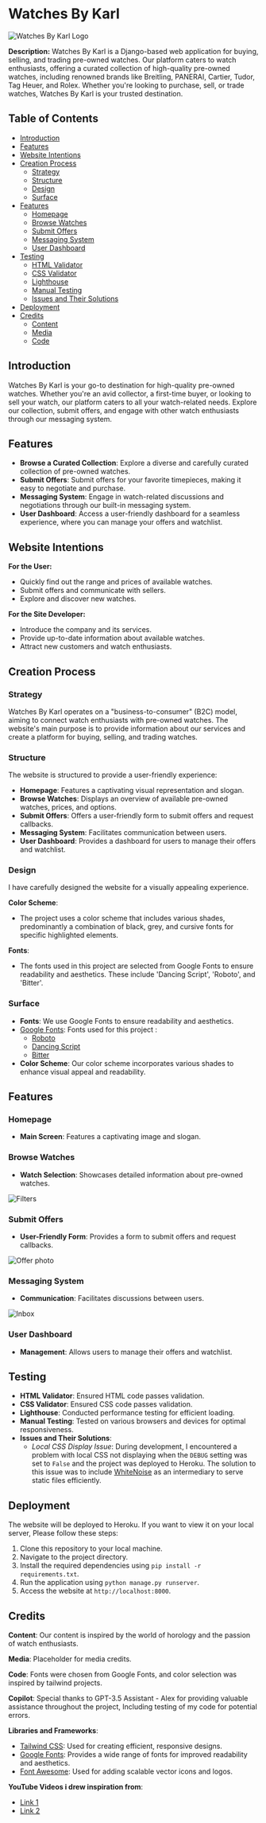 # Watches By Karl

![Watches By Karl Logo](readmephotos/Logo_Karl.JPG)

**Description:** Watches By Karl is a Django-based web application for buying, selling, and trading pre-owned watches. Our platform caters to watch enthusiasts, offering a curated collection of high-quality pre-owned watches, including renowned brands like Breitling, PANERAI, Cartier, Tudor, Tag Heuer, and Rolex. Whether you're looking to purchase, sell, or trade watches, Watches By Karl is your trusted destination.

## Table of Contents

- [Introduction](#introduction)
- [Features](#features)
- [Website Intentions](#website-intentions)
- [Creation Process](#creation-process)
  - [Strategy](#strategy)
  - [Structure](#structure)
  - [Design](#design)
  - [Surface](#surface)
- [Features](#features)
  - [Homepage](#homepage)
  - [Browse Watches](#browse-watches)
  - [Submit Offers](#submit-offers)
  - [Messaging System](#messaging-system)
  - [User Dashboard](#user-dashboard)
- [Testing](#testing)
  - [HTML Validator](#html-validator)
  - [CSS Validator](#css-validator)
  - [Lighthouse](#lighthouse)
  - [Manual Testing](#manual-testing)
  - [Issues and Their Solutions](#issues-and-their-solutions)
- [Deployment](#deployment)
- [Credits](#credits)
  - [Content](#content)
  - [Media](#media)
  - [Code](#code)

## Introduction

Watches By Karl is your go-to destination for high-quality pre-owned watches. Whether you're an avid collector, a first-time buyer, or looking to sell your watch, our platform caters to all your watch-related needs. Explore our collection, submit offers, and engage with other watch enthusiasts through our messaging system.

## Features

- **Browse a Curated Collection**: Explore a diverse and carefully curated collection of pre-owned watches.
- **Submit Offers**: Submit offers for your favorite timepieces, making it easy to negotiate and purchase.
- **Messaging System**: Engage in watch-related discussions and negotiations through our built-in messaging system.
- **User Dashboard**: Access a user-friendly dashboard for a seamless experience, where you can manage your offers and watchlist.

## Website Intentions

**For the User:**

- Quickly find out the range and prices of available watches.
- Submit offers and communicate with sellers.
- Explore and discover new watches.

**For the Site Developer:**

- Introduce the company and its services.
- Provide up-to-date information about available watches.
- Attract new customers and watch enthusiasts.

## Creation Process

### Strategy

Watches By Karl operates on a "business-to-consumer" (B2C) model, aiming to connect watch enthusiasts with pre-owned watches. The website's main purpose is to provide information about our services and create a platform for buying, selling, and trading watches.

### Structure

The website is structured to provide a user-friendly experience:

- **Homepage**: Features a captivating visual representation and slogan.
- **Browse Watches**: Displays an overview of available pre-owned watches, prices, and options.
- **Submit Offers**: Offers a user-friendly form to submit offers and request callbacks.
- **Messaging System**: Facilitates communication between users.
- **User Dashboard**: Provides a dashboard for users to manage their offers and watchlist.

### Design

I have carefully designed the website for a visually appealing experience.

**Color Scheme**:
- The project uses a color scheme that includes various shades, predominantly a combination of black, grey, and cursive fonts for specific highlighted elements.

**Fonts**:
- The fonts used in this project are selected from Google Fonts to ensure readability and aesthetics. These include 'Dancing Script', 'Roboto', and 'Bitter'.

### Surface

- **Fonts**: We use Google Fonts to ensure readability and aesthetics.
- [Google Fonts](https://fonts.google.com/): Fonts used for this project : 
  - [Roboto](https://fonts.google.com/specimen/Roboto?query=roboto)
  - [Dancing Script](https://fonts.google.com/specimen/Dancing+Script?query=dancing+script)
  - [Bitter](https://fonts.google.com/specimen/Bitter?query=bitter)
- **Color Scheme**: Our color scheme incorporates various shades to enhance visual appeal and readability.

## Features

### Homepage

- **Main Screen**: Features a captivating image and slogan.

### Browse Watches

- **Watch Selection**: Showcases detailed information about pre-owned watches.

![Filters](readmephotos/Filters.jpg)

### Submit Offers

- **User-Friendly Form**: Provides a form to submit offers and request callbacks.

![Offer photo](readmephotos/Offer.jpg)

### Messaging System

- **Communication**: Facilitates discussions between users.

![Inbox](readmephotos/Messages.jpg)

### User Dashboard

- **Management**: Allows users to manage their offers and watchlist.

## Testing

- **HTML Validator**: Ensured HTML code passes validation.
- **CSS Validator**: Ensured CSS code passes validation.
- **Lighthouse**: Conducted performance testing for efficient loading.
- **Manual Testing**: Tested on various browsers and devices for optimal responsiveness.
- **Issues and Their Solutions**:
  - *Local CSS Display Issue*: During development, I encountered a problem with local CSS not displaying when the `DEBUG` setting was set to `False` and the project was deployed to Heroku. The solution to this issue was to include [WhiteNoise](http://whitenoise.evans.io/en/stable/) as an intermediary to serve static files efficiently.


## Deployment

The website will be deployed to Heroku. If you want to view it on your local server, Please follow these steps:

1. Clone this repository to your local machine.
2. Navigate to the project directory.
3. Install the required dependencies using `pip install -r requirements.txt`.
4. Run the application using `python manage.py runserver`.
5. Access the website at `http://localhost:8000`.

## Credits

**Content**: Our content is inspired by the world of horology and the passion of watch enthusiasts.

**Media**: Placeholder for media credits.

**Code**: Fonts were chosen from Google Fonts, and color selection was inspired by tailwind projects.

**Copilot**: Special thanks to GPT-3.5 Assistant - Alex for providing valuable assistance throughout the project, Including testing of my code for potential errors.

**Libraries and Frameworks**:
- [Tailwind CSS](https://tailwindcss.com/): Used for creating efficient, responsive designs.
- [Google Fonts](https://fonts.google.com/): Provides a wide range of fonts for improved readability and aesthetics.
- [Font Awesome](https://fontawesome.com/): Used for adding scalable vector icons and logos.

**YouTube Videos i drew inspiration from**:
- [Link 1](https://www.youtube.com/watch?v=ZxMB6Njs3ck&list=LL&index=4&t=5365s)
- [Link 2](https://www.youtube.com/watch?v=HnBluva-Gx4&list=LL&index=5)
